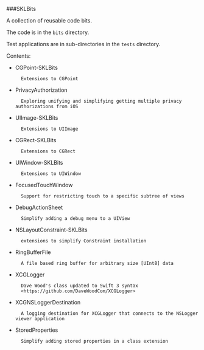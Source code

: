 ###SKLBits

A collection of reusable code bits.

The code is in the ```bits``` directory.

Test applications are in sub-directories in the ```tests``` directory.

Contents:

* CGPoint-SKLBits

		Extensions to CGPoint

* PrivacyAuthorization

		Exploring unifying and simplifying getting multiple privacy authorizations from iOS

* UIImage-SKLBits

		Extensions to UIImage

* CGRect-SKLBits

		Extensions to CGRect

* UIWindow-SKLBits

		Extensions to UIWindow

* FocusedTouchWindow

		Support for restricting touch to a specific subtree of views

* DebugActionSheet

		Simplify adding a debug menu to a UIView

* NSLayoutConstraint-SKLBits

		extensions to simplify Constraint installation

* RingBufferFile

		A file based ring buffer for arbitrary size [UInt8] data

* XCGLogger

		Dave Wood's class updated to Swift 3 syntax
		<https://github.com/DaveWoodCom/XCGLogger>
	
* XCGNSLoggerDestination

		A logging destination for XCGLogger that connects to the NSLogger viewer application

* StoredProperties

		Simplify adding stored properties in a class extension

